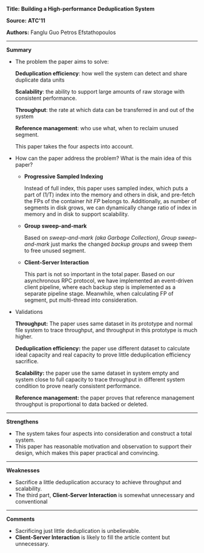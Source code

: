 **Title:** **Building a High-performance Deduplication System** 

**Source:** **ATC'11**

**Authors:** Fanglu Guo    Petros Efstathopoulos

---

**Summary**

- The problem the paper aims to solve:

  **Deduplication efficiency**: how well the system can detect and share duplicate data units

  **Scalability**: the ability to support large amounts of raw storage with consistent performance.

  **Throughput**: the rate at which data can be transferred in and out of the system

  **Reference management**: who use what, when to reclaim unused segment.

  This paper takes the four aspects into account.

- How can the paper address the problem? What is the main idea of this paper?

  - **Progressive Sampled Indexing**  

    Instead of full index, this paper uses sampled index, which puts a part of (1/T) index into  the memory and others in disk, and pre-fetch the FPs of the container *hit FP* belongs to. Additionally, as number of segments in disk grows, we can dynamically change ratio of index in memory and in disk to support scalability.

  - **Group sweep-and-mark**

    Based on *sweep-and-mark (aka Garbage Collection)*, *Group sweep-and-mark* just marks the changed *backup groups* and sweep them to free unused segment.

  - **Client-Server Interaction**  

    This part is not so important in the total paper. Based on our asynchronous RPC protocol, we have implemented an event-driven client pipeline, where each backup step is implemented as a separate pipeline stage. Meanwhile, when calculating FP of segment, put multi-thread into consideration.

- Validations

  **Throughput:** The paper uses same dataset in its prototype and normal file system to trace throughput,   and throughput in this prototype is much higher.
  
  **Deduplication efficiency:** the paper use different dataset to calculate ideal capacity and real capacity to prove little deduplication efficiency sacrifice. 
  
  **Scalability:** the paper use the same dataset in system empty and system close to full capacity   to trace throughput in different system condition to prove nearly consistent performance.
  
  **Reference management:** the paper proves that reference management throughput is proportional to data backed or deleted. 
  
  

---

**Strengthens**  

- The system takes four aspects into consideration and construct a total system.
- This paper has reasonable motivation and observation to support their design, which makes this paper practical and convincing. 

---

**Weaknesses**  

- Sacrifice a little deduplication accuracy to achieve throughput and scalability.
- The third part, **Client-Server Interaction** is somewhat unnecessary and  conventional 

---

**Comments**  

- Sacrificing just little deduplication is unbelievable.
-  **Client-Server Interaction** is likely to fill the article content but unnecessary.